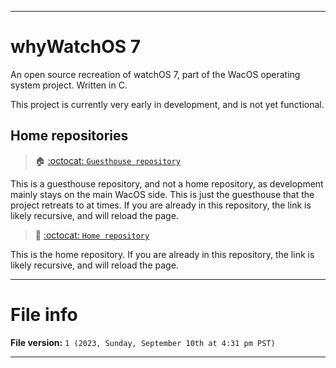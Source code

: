 
***

# whyWatchOS 7

An open source recreation of watchOS 7, part of the WacOS operating system project. Written in C.

This project is currently very early in development, and is not yet functional.

## Home repositories

> 🏠️ [:octocat: `Guesthouse repository`](https://github.com/seanpm2001/whyWatchOS_7/)

This is a guesthouse repository, and not a home repository, as development mainly stays on the main WacOS side. This is just the guesthouse that the project retreats to at times. If you are already in this repository, the link is likely recursive, and will reload the page.

> 🏡️ [:octocat: `Home repository`](https://github.com/seanpm2001/WacOS/tree/WacOS-dev/whyWatchOS/7/)

This is the home repository. If you are already in this repository, the link is likely recursive, and will reload the page.

***

# File info

**File version:** `1 (2023, Sunday, September 10th at 4:31 pm PST)`

***
